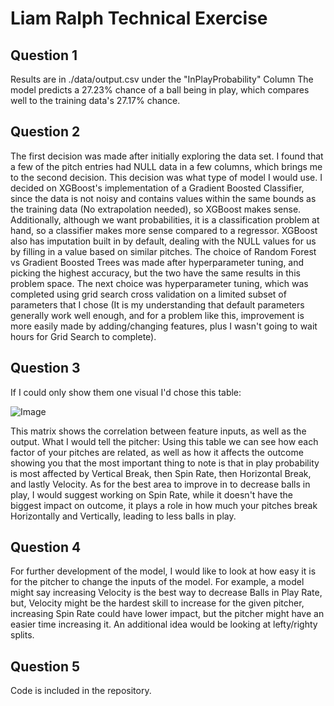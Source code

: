 # Liam Ralph Technical Exercise

## Question 1
Results are in ./data/output.csv under the "InPlayProbability" Column
The model predicts a 27.23% chance of a ball being in play, which compares well to the training data's 27.17% chance.

## Question 2
The first decision was made after initially exploring the data set. I found that a few of the pitch entries had NULL data in a few columns, which brings me to the second decision. This decision was what type of model I would use. I decided on XGBoost's implementation of a Gradient Boosted Classifier, since the data is not noisy and contains values within the same bounds as the training data (No extrapolation needed), so XGBoost makes sense. Additionally, although we want probabilities, it is a classification problem at hand, so a classifier makes more sense compared to a regressor. XGBoost also has imputation built in by default, dealing with the NULL values for us by filling in a value based on similar pitches. The choice of Random Forest vs Gradient Boosted Trees was made after hyperparameter tuning, and picking the highest accuracy, but the two have the same results in this problem space. The next choice was hyperparameter tuning, which was completed using grid search cross validation on a limited subset of parameters that I chose (It is my understanding that default parameters generally work well enough, and for a problem like this, improvement is more easily made by adding/changing features, plus I wasn't going to wait hours for Grid Search to complete).

## Question 3
If I could only show them one visual I'd chose this table:

![Image](https://i.imgur.com/ekGYVa7.png)

This matrix shows the correlation between feature inputs, as well as the output.
What I would tell the pitcher:
Using this table we can see how each factor of your pitches are related, as well as how it affects the outcome showing you that the most important thing to note is that in play probability is most affected by Vertical Break, then Spin Rate, then Horizontal Break, and lastly Velocity. As for the best area to improve in to decrease balls in play, I would suggest working on Spin Rate, while it doesn't have the biggest impact on outcome, it plays a role in how much your pitches break Horizontally and Vertically, leading to less balls in play.

## Question 4
For further development of the model, I would like to look at how easy it is for the pitcher to change the inputs of the model. For example, a model might say increasing Velocity is the best way to decrease Balls in Play Rate, but, Velocity might be the hardest skill to increase for the given pitcher, increasing Spin Rate could have lower impact, but the pitcher might have an easier time increasing it. An additional idea would be looking at lefty/righty splits.

## Question 5
Code is included in the repository.
